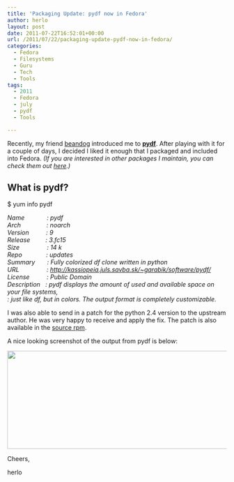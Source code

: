 ```yaml
---
title: 'Packaging Update: pydf now in Fedora'
author: herlo
layout: post
date: 2011-07-22T16:52:01+00:00
url: /2011/07/22/packaging-update-pydf-now-in-fedora/
categories:
  - Fedora
  - Filesystems
  - Guru
  - Tech
  - Tools
tags:
  - 2011
  - Fedora
  - july
  - pydf
  - Tools

---
```

Recently, my friend [beandog][1] introduced me to [**pydf**][2]. After playing with it for a couple of days, I decided I liked it enough that I packaged and included into Fedora. _(If you are interested in other packages I maintain, you can check them out [here][3].)_

## What is pydf?

$ yum info pydf

<address>
  Name             : pydf<br /> Arch               : noarch<br /> Version          : 9<br /> Release         : 3.fc15<br /> Size                : 14 k<br /> Repo              : updates<br /> Summary       : Fully colorized df clone written in python<br /> URL                : <a href="http://kassiopeia.juls.savba.sk/~garabik/software/pydf/">http://kassiopeia.juls.savba.sk/~garabik/software/pydf/</a><br /> License          : Public Domain<br /> Description   : pydf displays the amount of used and available space on your file systems,<br /> : just like df, but in colors. The output format is completely customizable.
</address>

I was also able to send in a patch for the python 2.4 version to the upstream author. He was very happy to receive and apply the fix. The patch is also available in the [source rpm][4].

A nice looking screenshot of the output from pydf is below:

[<img class="alignnone" title="pydf in action" src="{{<siteurl>}}misc/pydf.png" alt="" width="512" height="225" />][5]

Cheers,

herlo

 [1]: http://wonkabar.org/
 [2]: http://kassiopeia.juls.savba.sk/%7Egarabik/software/pydf/
 [3]: https://admin.fedoraproject.org/pkgdb/users/packages/herlo
 [4]: http://kojipkgs.fedoraproject.org/packages/pydf/9/3.fc15/src/pydf-9-3.fc15.src.rpm
 [5]: {{<siteurl>}}misc/pydf.png
